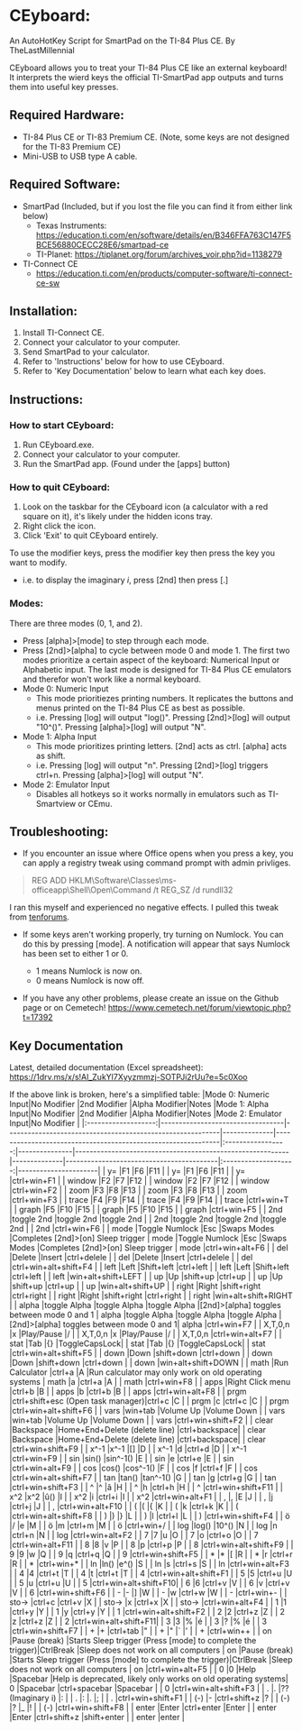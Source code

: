 # CEyboard:
An AutoHotKey Script for SmartPad on the TI-84 Plus CE.
By TheLastMillennial

CEyboard allows you to treat your TI-84 Plus CE like an external keyboard! 
It interprets the wierd keys the official TI-SmartPad app outputs and turns them into useful key presses.

## Required Hardware:
 - TI-84 Plus CE or TI-83 Premium CE. (Note, some keys are not designed for the TI-83 Premium CE)
 - Mini-USB to USB type A cable.

## Required Software:
 - SmartPad (Included, but if you lost the file you can find it from either link below) 
   - Texas Instruments: https://education.ti.com/en/software/details/en/B346FFA763C147F5BCE56880CECC28E6/smartpad-ce
   - TI-Planet: https://tiplanet.org/forum/archives_voir.php?id=1138279
 - TI-Connect CE
   - https://education.ti.com/en/products/computer-software/ti-connect-ce-sw
   
## Installation:
1. Install TI-Connect CE.
2. Connect your calculator to your computer.
3. Send SmartPad to your calculator.
4. Refer to 'Instructions' below for how to use CEyboard.
5. Refer to 'Key Documentation' below to learn what each key does.

## Instructions:
### How to start CEyboard:
1. Run CEyboard.exe.
2. Connect your calculator to your computer.
3. Run the SmartPad app. (Found under the [apps] button)

### How to quit CEyboard:
1. Look on the taskbar for the CEyboard icon (a calculator with a red square on it), it's likely under the hidden icons tray.
2. Right click the icon.
3. Click 'Exit' to quit CEyboard entirely.

To use the modifier keys, press the modifier key then press the key you want to modify.
 - i.e. to display the imaginary _i_, press [2nd] then press [.]
 
### Modes:
There are three modes (0, 1, and 2). 
 - Press [alpha]>[mode] to step through each mode. 
 - Press [2nd]>[alpha] to cycle between mode 0 and mode 1. 
The first two modes prioritize a certain aspect of the keyboard: Numerical Input or Alphabetic input. The last mode is designed for TI-84 Plus CE emulators and therefor won't work like a normal keyboard.
 - Mode 0: Numeric Input
   - This mode prioritiezes printing numbers. It replicates the buttons and menus printed on the TI-84 Plus CE as best as possible. 
   - i.e. Pressing [log] will output "log()". Pressing [2nd]>[log] will output "10^()". Pressing [alpha]>[log] will output "N".
 - Mode 1: Alpha Input
   - This mode prioritizes printing letters. [2nd] acts as ctrl. [alpha] acts as shift.
   - i.e. Pressing [log] will output "n". Pressing [2nd]>[log] triggers ctrl+n. Pressing [alpha]>[log] will output "N".
 - Mode 2: Emulator Input
   - Disables all hotkeys so it works normally in emulators such as TI-Smartview or CEmu.

## Troubleshooting:
 - If you encounter an issue where Office opens when you press a key, you can apply a registry tweak using command prompt with admin privliges. 

  > REG ADD HKLM\Software\Classes\ms-officeapp\Shell\Open\Command /t REG_SZ /d rundll32 

  I ran this myself and experienced no negative effects. I pulled this tweak from [tenforums](https://www.tenforums.com/microsoft-office-365/154729-disable-shift-ctrl-windows-alt-opening-login-office.html).
 - If some keys aren't working properly, try turning on Numlock. You can do this by pressing [mode]. A notification will appear that says Numlock has been set to either 1 or 0.   
   - 1 means Numlock is now on.
   - 0 means Numlock is now off.

 - If you have any other problems, please create an issue on the Github page or on Cemetech!
https://www.cemetech.net/forum/viewtopic.php?t=17392

## Key Documentation
Latest, detailed documentation (Excel spreadsheet): https://1drv.ms/x/s!Al_ZukYl7Xyyzmmzj-SOTPJi2rUu?e=5c0Xoo

If the above link is broken, here's a simplified table:
|Mode 0: Numeric Input|No Modifier                       |2nd Modifier                                               |Alpha Modifier|Notes                                                         |Mode 1: Alpha Input|No Modifier    |2nd Modifier                                               |Alpha Modifier|Notes                                     |Mode 2: Emulator Input|No Modifier           |
|:-------------------:|----------------------------------|-----------------------------------------------------------|--------------|--------------------------------------------------------------|:-----------------:|---------------|-----------------------------------------------------------|--------------|------------------------------------------|:--------------------:|----------------------|
|         y=          |F1                                |F6                                                         |F11           |                                                              |        y=         |F1             |F6                                                         |F11           |                                          |          y=          |ctrl+win+F1           |
|       window        |F2                                |F7                                                         |F12           |                                                              |      window       |F2             |F7                                                         |F12           |                                          |        window        |ctrl+win+F2           |
|        zoom         |F3                                |F8                                                         |F13           |                                                              |       zoom        |F3             |F8                                                         |F13           |                                          |         zoom         |ctrl+win+F3           |
|        trace        |F4                                |F9                                                         |F14           |                                                              |       trace       |F4             |F9                                                         |F14           |                                          |        trace         |ctrl+win+T            |
|        graph        |F5                                |F10                                                        |F15           |                                                              |       graph       |F5             |F10                                                        |F15           |                                          |        graph         |ctrl+win+F5           |
|         2nd         |toggle 2nd                        |toggle 2nd                                                 |toggle 2nd    |                                                              |        2nd        |toggle 2nd     |toggle 2nd                                                 |toggle 2nd    |                                          |         2nd          |ctrl+win+F6           |
|        mode         |Toggle Numlock                    |Esc                                                        |Swaps Modes   |Completes [2nd]>[on] Sleep trigger                            |       mode        |Toggle Numlock |Esc                                                        |Swaps Modes   |Completes [2nd]>[on] Sleep trigger        |         mode         |ctrl+win+alt+F6       |
|         del         |Delete                            |Insert                                                     |ctrl+delele   |                                                              |        del        |Delete         |Insert                                                     |ctrl+delele   |                                          |         del          |ctrl+win+alt+shift+F4 |
|        left         |Left                              |Shift+left                                                 |ctrl+left     |                                                              |       left        |Left           |Shift+left                                                 |ctrl+left     |                                          |         left         |win+alt+shift+LEFT    |
|         up          |Up                                |shift+up                                                   |ctrl+up       |                                                              |        up         |Up             |shift+up                                                   |ctrl+up       |                                          |          up          |win+alt+shift+UP      |
|        right        |Right                             |shift+right                                                |ctrl+right    |                                                              |       right       |Right          |shift+right                                                |ctrl+right    |                                          |        right         |win+alt+shift+RIGHT   |
|        alpha        |toggle Alpha                      |toggle Alpha                                               |toggle Alpha  |[2nd]>[alpha] toggles between mode 0 and 1                    |       alpha       |toggle Alpha   |toggle Alpha                                               |toggle Alpha  |[2nd]>[alpha] toggles between mode 0 and 1|        alpha         |ctrl+win+F7           |
|       X,T,0,n       |x                                 |Play/Pause                                                 |/             |                                                              |      X,T,0,n      |x              |Play/Pause                                                 |/             |                                          |       X,T,0,n        |ctrl+win+alt+F7       |
|        stat         |Tab                               |{}                                                         |ToggleCapsLock|                                                              |       stat        |Tab            |{}                                                         |ToggleCapsLock|                                          |         stat         |ctrl+win+alt+shift+F5 |
|        down         |Down                              |shift+down                                                 |ctrl+down     |                                                              |       down        |Down           |shift+down                                                 |ctrl+down     |                                          |         down         |win+alt+shift+DOWN    |
|        math         |Run Calculator                    |ctrl+a                                                     |A             |Run calculator may only work on old operating systems         |       math        |a              |ctrl+a                                                     |A             |                                          |         math         |ctrl+win+F8           |
|        apps         |Right Click menu                  |ctrl+b                                                     |B             |                                                              |       apps        |b              |ctrl+b                                                     |B             |                                          |         apps         |ctrl+win+alt+F8       |
|        prgm         |ctrl+shift+esc (Open task manager)|ctrl+c                                                     |C             |                                                              |       prgm        |c              |ctrl+c                                                     |C             |                                          |         prgm         |ctrl+win+alt+shift+F6 |
|        vars         |win+tab                           |Volume Up                                                  |Volume Down   |                                                              |       vars        |win+tab        |Volume Up                                                  |Volume Down   |                                          |         vars         |ctrl+win+shift+F2     |
|        clear        |Backspace                         |Home+End+Delete (delete line)                              |ctrl+backspace|                                                              |       clear       |Backspace      |Home+End+Delete (delete line)                              |ctrl+backspace|                                          |        clear         |ctrl+win+shift+F9     |
|        x^-1         |x^-1                              |[]                                                         |D             |                                                              |       x^-1        |d              |ctrl+d                                                     |D             |                                          |         x^-1         |ctrl+win+F9           |
|         sin         |sin()                             |sin^-1()                                                   |E             |                                                              |        sin        |e              |ctrl+e                                                     |E             |                                          |         sin          |ctrl+win+alt+F9       |
|         cos         |cos()                             |cos^-1()                                                   |F             |                                                              |        cos        |f              |ctrl+f                                                     |F             |                                          |         cos          |ctrl+win+alt+shift+F7 |
|         tan         |tan()                             |tan^-1()                                                   |G             |                                                              |        tan        |g              |ctrl+g                                                     |G             |                                          |         tan          |ctrl+win+shift+F3     |
|          ^          |^                                 |ã                                                          |H             |                                                              |         ^         |h              |ctrl+h                                                     |H             |                                          |          ^           |ctrl+win+shift+F11    |
|         x^2         |x^2                               |û()                                                        |I             |                                                              |        x^2        |i              |ctrl+i                                                     |I             |                                          |         x^2          |ctrl+win+alt+F1       |
|          ,          |,                                 |E                                                          |J             |                                                              |         ,         |j              |ctrl+j                                                     |J             |                                          |          ,           |ctrl+win+alt+F10      |
|          (          |(                                 |{                                                          |K             |                                                              |         (         |k              |ctrl+k                                                     |K             |                                          |          (           |ctrl+win+alt+shift+F8 |
|          )          |)                                 |}                                                          |L             |                                                              |         )         |l              |ctrl+l                                                     |L             |                                          |          )           |ctrl+win+shift+F4     |
|          ö          |/                                 |e                                                          |M             |                                                              |         ö         |m              |ctrl+m                                                     |M             |                                          |          ö           |ctrl+win+/            |
|         log         |log()                             |10^()                                                      |N             |                                                              |        log        |n              |ctrl+n                                                     |N             |                                          |         log          |ctrl+win+alt+F2       |
|          7          |7                                 |u                                                          |O             |                                                              |         7         |o              |ctrl+o                                                     |O             |                                          |          7           |ctrl+win+alt+F11      |
|          8          |8                                 |v                                                          |P             |                                                              |         8         |p              |ctrl+p                                                     |P             |                                          |          8           |ctrl+win+alt+shift+F9 |
|          9          |9                                 |w                                                          |Q             |                                                              |         9         |q              |ctrl+q                                                     |Q             |                                          |          9           |ctrl+win+shift+F5     |
|          *          |*                                 |[                                                          |R             |                                                              |         *         |r              |ctrl+r                                                     |R             |                                          |          *           |ctrl+win+*            |
|         ln          |ln()                              |e^()                                                       |S             |                                                              |        ln         |s              |ctrl+s                                                     |S             |                                          |          ln          |ctrl+win+alt+F3       |
|          4          |4                                 |ctrl+t                                                     |T             |                                                              |         4         |t              |ctrl+t                                                     |T             |                                          |          4           |ctrl+win+alt+shift+F1 |
|          5          |5                                 |ctrl+u                                                     |U             |                                                              |         5         |u              |ctrl+u                                                     |U             |                                          |          5           |ctrl+win+alt+shift+F10|
|          6          |6                                 |ctrl+v                                                     |V             |                                                              |         6         |v              |ctrl+v                                                     |V             |                                          |          6           |ctrl+win+shift+F6     |
|          -          |-                                 |]                                                          |W             |                                                              |         -         |w              |ctrl+w                                                     |W             |                                          |          -           |ctrl+win+-            |
|        sto->        |ctrl+c                            |ctrl+v                                                     |X             |                                                              |       sto->       |x              |ctrl+x                                                     |X             |                                          |        sto->         |ctrl+win+alt+F4       |
|          1          |1                                 |ctrl+y                                                     |Y             |                                                              |         1         |y              |ctrl+y                                                     |Y             |                                          |          1           |ctrl+win+alt+shift+F2 |
|          2          |2                                 |ctrl+z                                                     |Z             |                                                              |         2         |z              |ctrl+z                                                     |Z             |                                          |          2           |ctrl+win+alt+shift+F11|
|          3          |3                                 |%                                                          |é             |                                                              |         3         |?              |%                                                          |é             |                                          |          3           |ctrl+win+shift+F7     |
|          +          |+                                 |ctrl+tab                                                   |"             |                                                              |         +         |"              |`                                                          |'             |                                          |          +           |ctrl+win++            |
|         on          |Pause (break)                     |Starts Sleep trigger (Press [mode] to complete the trigger)|CtrlBreak     |Sleep does not work on all computers                          |        on         |Pause (break)  |Starts Sleep trigger (Press [mode] to complete the trigger)|CtrlBreak     |Sleep does not work on all computers      |          on          |ctrl+win+alt+F5       |
|          0          |0                                 |Help                                                       |Spacebar      |Help is deprecated, likely only works on old operating systems|         0         |Spacebar       |ctrl+spacebar                                              |Spacebar      |                                          |          0           |ctrl+win+alt+shift+F3 |
|          .          |.                                 |?? (Imaginary i)                                           |:             |                                                              |         .         |:              |.                                                          |;             |                                          |          .           |ctrl+win+shift+F1     |
|         (-)         |-                                 |ctrl+shift+z                                               |?             |                                                              |        (-)        |?              |_                                                          |!             |                                          |         (-)          |ctrl+win+shift+F8     |
|        enter        |Enter                             |ctrl+enter                                                 |Enter         |                                                              |       enter       |Enter          |ctrl+shift+z                                               |shift+enter   |                                          |        enter         |enter                 |
